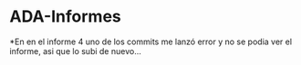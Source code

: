 # ADA-Informes

*En en el informe 4 uno de los commits me lanzó error y no se podia ver el informe, asi que lo subi de nuevo...
